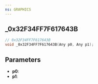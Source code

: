 ```yaml
---
ns: GRAPHICS
---
```

## _0x32F34FF7F617643B

```c
// 0x32F34FF7F617643B
void _0x32F34FF7F617643B(Any p0, Any p1);
```


## Parameters
* **p0**: 
* **p1**: 

